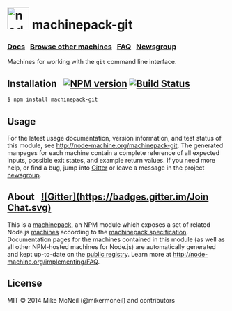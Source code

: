 <h1>
  <a href="http://node-machine.org" title="Node-Machine public registry"><img alt="node-machine logo" title="Node-Machine Project" src="http://node-machine.org/images/machine-anthropomorph-for-white-bg.png" width="50" /></a>
  machinepack-git
</h1>

### [Docs](http://node-machine.org/machinepack-git) &nbsp; [Browse other machines](http://node-machine.org/machinepacks) &nbsp;  [FAQ](http://node-machine.org/implementing/FAQ)  &nbsp;  [Newsgroup](https://groups.google.com/forum/?hl=en#!forum/node-machine)

Machines for working with the `git` command line interface.


## Installation &nbsp; [![NPM version](https://badge.fury.io/js/machinepack-git.svg)](http://badge.fury.io/js/machinepack-git) [![Build Status](https://travis-ci.org/mikermcneil/machinepack-git.png?branch=master)](https://travis-ci.org/mikermcneil/machinepack-git)

```sh
$ npm install machinepack-git
```

## Usage

For the latest usage documentation, version information, and test status of this module, see <a href="http://node-machine.org/machinepack-git" title="Machines for working with the `git` command line interface. (for node.js)">http://node-machine.org/machinepack-git</a>.  The generated manpages for each machine contain a complete reference of all expected inputs, possible exit states, and example return values.  If you need more help, or find a bug, jump into [Gitter](https://gitter.im/node-machine/general) or leave a message in the project [newsgroup](https://groups.google.com/forum/?hl=en#!forum/node-machine).

## About  &nbsp; [![Gitter](https://badges.gitter.im/Join Chat.svg)](https://gitter.im/node-machine/general?utm_source=badge&utm_medium=badge&utm_campaign=pr-badge&utm_content=badge)

This is a [machinepack](http://node-machine.org/machinepacks), an NPM module which exposes a set of related Node.js [machines](http://node-machine.org/spec/machine) according to the [machinepack specification](http://node-machine.org/spec/machinepack).
Documentation pages for the machines contained in this module (as well as all other NPM-hosted machines for Node.js) are automatically generated and kept up-to-date on the <a href="http://node-machine.org" title="Public machine registry for Node.js">public registry</a>.
Learn more at <a href="http://node-machine.org/implementing/FAQ" title="Machine Project FAQ (for implementors)">http://node-machine.org/implementing/FAQ</a>.

## License

MIT &copy; 2014 Mike McNeil (@mikermcneil) and contributors   

